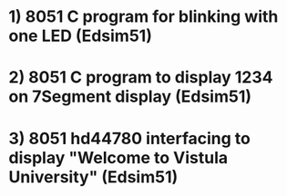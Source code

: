 # 1) 8051 C program for blinking with one LED (Edsim51)

# 2) 8051 C program to display 1234 on 7Segment display (Edsim51)

# 3) 8051 hd44780 interfacing to display "Welcome to Vistula University" (Edsim51)
